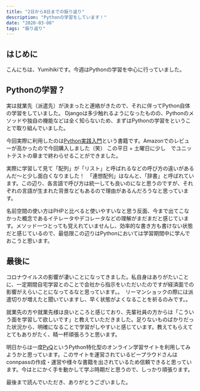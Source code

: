 ```yaml
---
title: "2日から8日までの振り返り"
description: "Pythonの学習をしています！"
date: "2020-03-08"
tags: "振り返り"
---
```


## はじめに

こんにちは、Yumihikiです。今週はPythonの学習を中心に行っていました。

## Pythonの学習？

実は就業先（派遣先）が決まったと連絡がきたので、それに伴ってPython自体の学習をしていました。
Djangoは多少触れるようになったものの、Pythonのメソッドや独自の機能などは全く知らないため、まずはPythonの学習をということで取り組んでいました。

今回実際に利用したのは[Python実践入門](https://gihyo.jp/book/2020/978-4-297-11111-3)という書籍です。Amazonでのレビューが高かったので今回購入しました（笑）
この平日 + 土曜日に少し　でユニットテストの章まで終わらせることができました。

実際に学習して見て「配列」が「リスト」と呼ばれるなどの呼び方の違いがあるんだ〜と少し面白くなりました！　「連想配列」はなんと、「辞書」と呼ばれています。この辺り、各言語で呼び方は統一しても良いのになと思うのですが、それぞれの言語が生まれた背景などもあるので理由があるんだろうなと思っています。

名前空間の使い方はPHPと比べると使いやすいなと思う反面、今まで出てこなかった概念であるイテレータやデコレータなどの理解がまだまだと感じています。メソッド一つとっても覚えれていませんし、効率的な書き方も書けない状態だと感じているので、最低限この辺りはPythonにおいては学習期間中に学んでおこうと思います。

## 最後に

コロナウイルスの影響が凄いことになってきました。私自身はありがたいことに、一定期間自宅学習とのことで会社から指示をいただいたのですが経済面での影響がえらいことになってるなと思っています。。　リーマンショックの際には派遣切りが増えたと聞いていますし、早く状態がよくなることを祈るのみです。。

就業先の方や就業先様は良いところと感じており、先輩社員の方からは「こういう面を学習して欲しいです」と教えていただきました。足りないものばかりだった状況から、明確になることで学習がしやすいと感じています。教えてもらえてとてもありがたく、精一杯頑張ろうと思います。

明日からは一度[PyQ](https://pyq.jp/)というPython特化型のオンライン学習サイトを利用してみようかと思っています。このサイトを運営されているビープラウドさんはconnpassの作成・運営や様々な書籍を出されているため信頼できると思っています。今はとにかく手を動かして学ぶ時期だと思うので、しっかり頑張ります。

最後まで読んでいただき、ありがとうございました。
